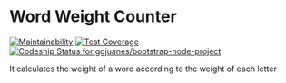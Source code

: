 Word Weight Counter
======================
[![Maintainability](https://api.codeclimate.com/v1/badges/4bfab3bed376c1438329/maintainability)](https://codeclimate.com/github/ggjuanes/bootstrap-node-project/maintainability) [![Test Coverage](https://api.codeclimate.com/v1/badges/4bfab3bed376c1438329/test_coverage)](https://codeclimate.com/github/ggjuanes/bootstrap-node-project/test_coverage) [ ![Codeship Status for ggjuanes/bootstrap-node-project](https://app.codeship.com/projects/b30636e0-8097-0136-abb0-1e16f6adf69d/status?branch=master)](https://app.codeship.com/projects/301569)

It calculates the weight of a word according to the weight of each letter
